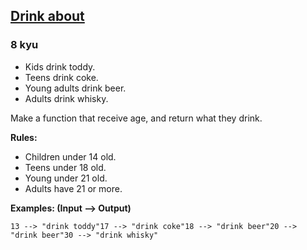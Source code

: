 <h2><a href=https://www.codewars.com/kata/56170e844da7c6f647000063/train/javascript target="_blank">Drink about</a></h2><h3>8 kyu</h3><ul><li>Kids drink toddy.</li><li>Teens drink coke.</li><li>Young adults drink beer.</li><li>Adults drink whisky.</li></ul><p>Make a function that receive age, and return what they drink.</p><p><strong>Rules:</strong></p><ul><li>Children under 14 old.</li><li>Teens under 18 old.</li><li>Young under 21 old.</li><li>Adults have 21 or more.</li></ul><p><strong>Examples: (Input --&gt; Output)</strong></p><pre><code>13 --&gt; "drink toddy"17 --&gt; "drink coke"18 --&gt; "drink beer"20 --&gt; "drink beer"30 --&gt; "drink whisky"</code></pre>
